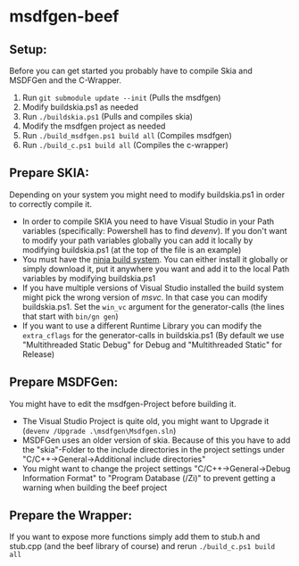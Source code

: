 # msdfgen-beef

## Setup:
Before you can get started you probably have to compile Skia and MSDFGen and the C-Wrapper.

1. Run `git submodule update --init` (Pulls the msdfgen)
2. Modify buildskia.ps1 as needed
3. Run `./buildskia.ps1` (Pulls and compiles skia)
4. Modify the msdfgen project as needed
5. Run `./build_msdfgen.ps1 build all` (Compiles msdfgen)
6. Run `./build_c.ps1 build all` (Compiles the c-wrapper)

## Prepare SKIA:
Depending on your system you might need to modify buildskia.ps1 in order to correctly compile it.
- In order to compile SKIA you need to have Visual Studio in your Path variables (specifically: Powershell has to find *devenv*). If you don't want to modify your path variables globally you can add it locally by modifying buildskia.ps1 (at the top of the file is an example)
- You must have the [ninja build system](https://ninja-build.org/). You can either install it globally or simply download it, put it anywhere you want and add it to the local Path variables by modifying buildskia.ps1
- If you have multiple versions of Visual Studio installed the build system might pick the wrong version of *msvc*. In that case you can modify buildskia.ps1. Set the `win_vc` argument for the generator-calls (the lines that start with `bin/gn gen`)
- If you want to use a different Runtime Library you can modify the `extra_cflags` for the generator-calls in buildskia.ps1 (By default we use "Multithreaded Static Debug" for Debug and "Multithreaded Static" for Release)

## Prepare MSDFGen:
You might have to edit the msdfgen-Project before building it.
- The Visual Studio Project is quite old, you might want to Upgrade it (`devenv /Upgrade .\msdfgen\Msdfgen.sln`)
- MSDFGen uses an older version of skia. Because of this you have to add the "skia"-Folder to the include directories in the project settings under "C/C++->General->Additional include directories"
- You might want to change the project settings "C/C++->General->Debug Information Format" to "Program Database (/Zi)" to prevent getting a warning when building the beef project

## Prepare the Wrapper:
If you want to expose more functions simply add them to stub.h and stub.cpp (and the beef library of course) and rerun `./build_c.ps1 build all`